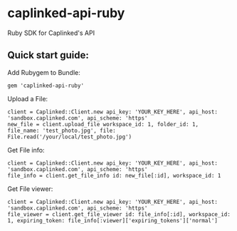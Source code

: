 # caplinked-api-ruby

Ruby SDK for Caplinked's API


## Quick start guide:

Add Rubygem to Bundle:

```
gem 'caplinked-api-ruby'
```

Upload a File:

```
client = Caplinked::Client.new api_key: 'YOUR_KEY_HERE', api_host: 'sandbox.caplinked.com', api_scheme: 'https'
new_file = client.upload_file workspace_id: 1, folder_id: 1, file_name: 'test_photo.jpg', file: File.read('/your/local/test_photo.jpg')
```

Get File info:

```
client = Caplinked::Client.new api_key: 'YOUR_KEY_HERE', api_host: 'sandbox.caplinked.com', api_scheme: 'https'
file_info = client.get_file_info id: new_file[:id], workspace_id: 1
```

Get File viewer:

```
client = Caplinked::Client.new api_key: 'YOUR_KEY_HERE', api_host: 'sandbox.caplinked.com', api_scheme: 'https'
file_viewer = client.get_file_viewer id: file_info[:id], workspace_id: 1, expiring_token: file_info[:viewer]['expiring_tokens']['normal']
```